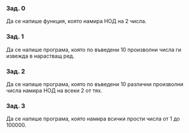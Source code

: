 ### Зад. 0
Да се напише функция, която намира НОД на 2 числа.

### Зад. 1
Да се напише програма, която по въведени 10 произволни числа ги извежда в нарастващ ред.

### Зад. 2
Да се напише програма, която по въведени 10 различни произволни числа намира НОД на всеки 2 от тях.

### Зад. 3
Да се напише програма, която намира всички прости числа от 1 до 100000.
